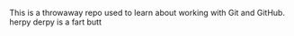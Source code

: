 This is a throwaway repo used to learn about working with Git and GitHub.
herpy derpy is a fart butt
